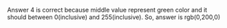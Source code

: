 Answer 4 is correct because middle value represent green color and it should between 0(inclusive) and 255(inclusive). So, answer is rgb(0,200,0)
